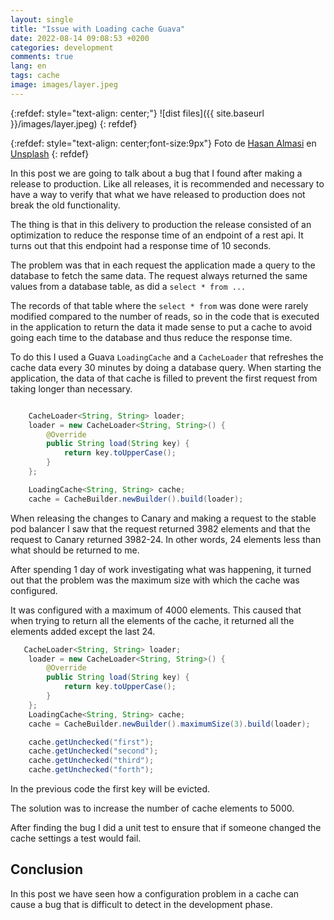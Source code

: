 ```yaml
---
layout: single
title: "Issue with Loading cache Guava"
date: 2022-08-14 09:08:53 +0200
categories: development
comments: true
lang: en
tags: cache
image: images/layer.jpeg
---
```


{:refdef: style="text-align: center;"}
![dist files]({{ site.baseurl }}/images/layer.jpeg)
{: refdef}

{:refdef: style="text-align: center;font-size:9px"}
Foto de <a href="https://unsplash.com/@hasanalmasi?utm_source=unsplash&utm_medium=referral&utm_content=creditCopyText">Hasan Almasi</a> en <a href="https://unsplash.com/es/s/fotos/capa?utm_source=unsplash&utm_medium=referral&utm_content=creditCopyText">Unsplash</a>
{: refdef} 
  
In this post we are going to talk about a bug that I found after making a release to production. Like all releases, it is recommended and necessary to have a way to verify that what we have released to production does not break the old functionality.

The thing is that in this delivery to production the release consisted of an optimization to reduce the response time of an endpoint of a rest api. It turns out that this endpoint had a response time of 10 seconds.

The problem was that in each request the application made a query to the database to fetch the same data. The request always returned the same values ​​from a database table, as did a `select * from ...`

The records of that table where the `select * from` was done were rarely modified compared to the number of reads, so in the code that is executed in the application to return the data it made sense to put a cache to avoid going each time to the database and thus reduce the response time.

To do this I used a Guava `LoadingCache` and a `CacheLoader` that refreshes the cache data every 30 minutes by doing a database query. When starting the application, the data of that cache is filled to prevent the first request from taking longer than necessary.

```java

    CacheLoader<String, String> loader;
    loader = new CacheLoader<String, String>() {
        @Override
        public String load(String key) {
            return key.toUpperCase();
        }
    };

    LoadingCache<String, String> cache;
    cache = CacheBuilder.newBuilder().build(loader);
```

When releasing the changes to Canary and making a request to the stable pod balancer I saw that the request returned 3982 elements and that the request to Canary returned 3982-24. In other words, 24 elements less than what should be returned to me.

After spending 1 day of work investigating what was happening, it turned out that the problem was the maximum size with which the cache was configured.

It was configured with a maximum of 4000 elements. This caused that when trying to return all the elements of the cache, it returned all the elements added except the last 24.

```java
   CacheLoader<String, String> loader;
    loader = new CacheLoader<String, String>() {
        @Override
        public String load(String key) {
            return key.toUpperCase();
        }
    };
    LoadingCache<String, String> cache;
    cache = CacheBuilder.newBuilder().maximumSize(3).build(loader);

    cache.getUnchecked("first");
    cache.getUnchecked("second");
    cache.getUnchecked("third");
    cache.getUnchecked("forth");
```

In the previous code the first key will be evicted.

The solution was to increase the number of cache elements to 5000.

After finding the bug I did a unit test to ensure that if someone changed the cache settings a test would fail.

Conclusion
------------
In this post we have seen how a configuration problem in a cache can cause a bug that is difficult to detect in the development phase.




